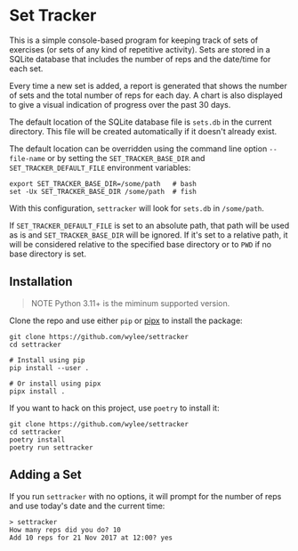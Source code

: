 # Set Tracker

This is a simple console-based program for keeping track of sets of
exercises (or sets of any kind of repetitive activity). Sets are stored
in a SQLite database that includes the number of reps and the date/time
for each set.

Every time a new set is added, a report is generated that shows the
number of sets and the total number of reps for each day. A chart is
also displayed to give a visual indication of progress over the past 30
days.

The default location of the SQLite database file is `sets.db` in the
current directory. This file will be created automatically if it doesn't
already exist.

The default location can be overridden using the command line option
`--file-name` or by setting the `SET_TRACKER_BASE_DIR` and
`SET_TRACKER_DEFAULT_FILE` environment variables:

    export SET_TRACKER_BASE_DIR=/some/path   # bash
    set -Ux SET_TRACKER_BASE_DIR /some/path  # fish

With this configuration, `settracker` will look for `sets.db` in
`/some/path`.

If `SET_TRACKER_DEFAULT_FILE` is set to an absolute path, that path will
be used as is and `SET_TRACKER_BASE_DIR` will be ignored. If it's set to
a relative path, it will be considered relative to the specified base
directory or to `PWD` if no base directory is set.

## Installation

> NOTE Python 3.11+ is the miminum supported version.

Clone the repo and use either `pip` or [pipx] to install the package:

    git clone https://github.com/wylee/settracker
    cd settracker

    # Install using pip
    pip install --user .

    # Or install using pipx
    pipx install .

If you want to hack on this project, use `poetry` to install it:

    git clone https://github.com/wylee/settracker
    cd settracker
    poetry install
    poetry run settracker

[pipx]: https://pypa.github.io/pipx/
[poetry]: https://python-poetry.org

## Adding a Set

If you run `settracker` with no options, it will prompt for the number
of reps and use today's date and the current time:

    > settracker
    How many reps did you do? 10
    Add 10 reps for 21 Nov 2017 at 12:00? yes
